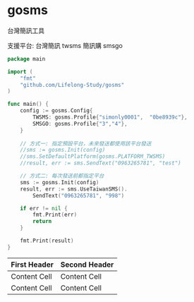 # gosms

台灣簡訊工具

支援平台: 
    台灣簡訊 twsms
    簡訊購 smsgo

```go
package main

import (
    "fmt"
    "github.com/Lifelong-Study/gosms"
)

func main() {
    config := gosms.Config{
        TWSMS: gosms.Profile{"simonly0001",  "0be8939c"}, 
        SMSGO: gosms.Profile{"3","4"},  
    }
    
    // 方式一: 指定預設平台，未來發送都使用該平台發送 
    //sms := gosms.Init(config)
    //sms.SetDefaultPlatform(gosms.PLATFORM_TWSMS)
    //result, err := sms.SendText("0963265781", "test")

    // 方式二: 每次發送前都指定平台
    sms := gosms.Init(config)
    result, err := sms.UseTaiwanSMS().
        SendText("0963265781", "998")

    if err != nil {
        fmt.Print(err)
        return
    }

    fmt.Print(result)
}
```

| First Header  | Second Header |
| ------------- | ------------- |
| Content Cell  | Content Cell  |
| Content Cell  | Content Cell  |